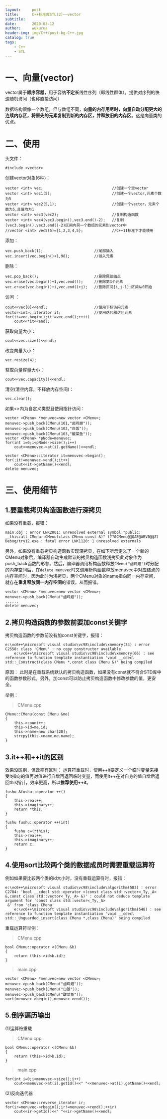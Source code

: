 ```yaml
---
layout:     post
title:      C++标准库STL(2)——vector
subtitle:   
date:       2020-03-12
author:     wukurua
header-img: img/C++/post-bg-C++.jpg
catalog: true
tags:
    - C++
    - STL
---
```


# 一、向量(vector) #

vector属于**顺序容器**，用于容纳**不定长**线性序列（即线性群体），提供对序列的快速随机访问（也称直接访问）

数据结构很像一个数组，但与数组不同，**向量的内存用尽时，向量自动分配更大的连续内存区，将原先的元素复制到新的内存区，并释放旧的内存区**。这是向量类的优点。

# 二、使用 #
头文件：

	#include <vector>

创建vector对象(6种)：

	vector <int> vec;								//创建一个空vector
	vector <int> vec1(5);							//创建一个vector,元素个数为5
	vector <int> vec2(5,1);							//创建一个vector，元素个数为5,且值均为1	
	vector <int> vec3(vec2);						//复制构造函数
	vector <int> vec4(vec3.begin(),vec3.end()-2);	//复制[vec3.begin(),vec3.end()-2)区间内另一个数组的元素到vector中
	//vector <int> vec5(5)={1,2,3,4,5};				//C++11标准下才能使用

添加：
	
	vec.push_back(1);						//尾部插入
	vec.insert(vec.begin()+1,98);			//插入元素

删除：

	vec.pop_back();							//删除尾部结点
	vec.erase(vec.begin()+1,vec.end());		//删除第3个元素
	vec.erase(vec.begin()+i,vec.end()+j);	//删除区间[i,j-1];区间从0开始

访问	：

	
	cout<<vec[0]<<endl;						//使用下标访问元素
	vector<int>::iterator it;				//使用迭代器访问元素
	for(it=vec.begin();it!=vec.end();++it)
    	cout<<*it<<endl;

获取向量大小：
	
	cout<<vec.size()<<endl;

改变向量大小：

	vec.resize(4);

获取向量容量大小：

	cout<<vec.capacity()<<endl;

清空(清空内容，不释放内存空间)：

	vec.clear();

如果<>内为自定义类型且使用指针访问：

	vector <CMenu> *menuvec=new vector <CMenu>;
	menuvec->push_back(CMenu(101,"卤鸡翅"));
	menuvec->push_back(CMenu(102,"白饭"));
	menuvec->push_back(CMenu(103,"酸菜鱼"));
	vector <CMenu> *pNode=menuvec;
	for(int i=0;i<pNode->size();i++)
		cout<<menuvec->at(i).getName()<<endl;

	vector <CMenu>::iterator it=menuvec->begin();
	for(;it!=menuvec->end();it++)
		cout<<it->getName()<<endl;
	delete menuvec;

# 三、使用细节 #
## 1.要重载拷贝构造函数进行深拷贝 ##
如果没有重载，报错：

	main.obj : error LNK2001: unresolved external symbol "public: __thiscall CMenu::CMenu(class CMenu const &)" (??0CMenu@@QAE@ABV0@@Z)
	Debug/try12.exe : fatal error LNK1120: 1 unresolved externals

另外，如果没有重载拷贝构造函数实现深拷贝，在如下所示定义了一个新的CMenu对象后，编译器自动生成默认的拷贝构造函数浅拷贝此对象作为push_back函数的形参。然后，编译器调用析构函数释放`CMenu("卤鸡翅")`时分配的内存空间后，在`delete menuvec`时又调用析构函数释放menuvec中对应结点的内存空间时，因为此时为浅拷贝，两个CMenu对象的name指向同一内存空间，就存在**重复释放同一内存空间**的错误，从而报错。

	vector <CMenu> *menuvec=new vector <CMenu>;
	menuvec->push_back(CMenu("卤鸡翅"));
	......
	delete menuvec;

## 2.拷贝构造函数的参数前要加const关键字 ##

拷贝构造函数的参数前没有加const关键字，报错：

	e:\vc6++\microsoft visual studio\vc98\include\xmemory(34) : error C2558: class 'CMenu' : no copy constructor available
        e:\vc6++\microsoft visual studio\vc98\include\xmemory(66) : see reference to function template instantiation 'void __cdecl std::_Construct(class CMenu *,const class CMenu &)' being compiled

原因：
此时是在重载系统默认的拷贝构造函数，如果没有const就不符合STD库中的函数参数形式。另外，加const可以防止拷贝构造函数中修改参数的值，更安全。

举例：
>CMenu.cpp

	CMenu::CMenu(const CMenu &me)
	{
		this->count++;
		this->id=me.id;
		this->name=new char[20];
		strcpy(this->name,me.name);
	}

## 3.it++和++it的区别 ##
效果没区别，但效率有区别：
运算符重载时，使用++it要定义一个临时变量来接受it指向的值再对值进行自增再返回临时变量，而使用it++在对自身的值自增后返回this指针，效率更高，所以**推荐使用++it**。

	fushu &fushu::operator ++()
	{
		this->real++;
		this->imaginary++;
		return *this;
	}
	
	fushu fushu::operator ++(int)
	{
		fushu c=(*this);
		this->real++;
		this->imaginary++;
		return c;
	}

## 4.使用sort比较两个类的数据成员时需要重载运算符 ##
例如如果要比较两个类的id大小时，没有重载运算符时，报错：

	e:\vc6++\microsoft visual studio\vc98\include\algorithm(583) : error C2784: 'bool __cdecl std::operator <(const class std::vector<_Ty,_A> &,const class std::vector<_Ty,_A> &)' : could not deduce template argument for 'const class std::vector<_Ty,_A>
	 &' from 'class CMenu'
        e:\vc6++\microsoft visual studio\vc98\include\algorithm(548) : see reference to function template instantiation 'void __cdecl std::_Unguarded_insert(class CMenu *,class CMenu)' being compiled

重载运算符举例：

>CMenu.cpp

	bool CMenu::operator <(CMenu &b)
	{
		return (this->id<b.id);
	}

>main.cpp

	vector <CMenu> *menuvec=new vector <CMenu>;
	menuvec->push_back(CMenu("卤鸡翅"));
	menuvec->push_back(CMenu("白饭"));
	menuvec->push_back(CMenu("酸菜鱼"));
	sort(menuvec->begin(),menuvec->end());

## 5.倒序遍历输出 ##
(1)运算符重载

>CMenu.cpp

	bool CMenu::operator <(CMenu &b)
	{
		return (this->id>b.id);
	}

>main.cpp

	for(int i=0;i<menuvec->size();i++)
		cout<<menuvec->at(i).getId()<<" "<<menuvec->at(i).getName()<<endl;

(2)反向迭代器

	vector <CMenu>::reverse_iterator ir;
	for(ir=menuvec->rbegin();ir!=menuvec->rend();++ir)
		cout<<ir->getId()<<" "<<ir->getName()<<endl;




